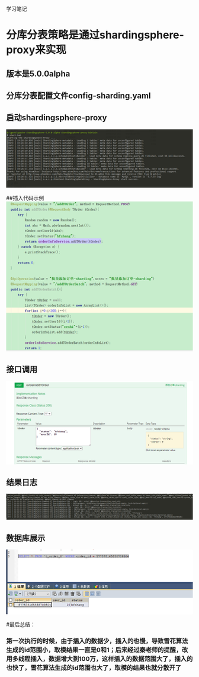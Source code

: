 学习笔记
# 分库分表策略是通过shardingsphere-proxy来实现
## 版本是5.0.0alpha
## 分库分表配置文件config-sharding.yaml

## 启动shardingsphere-proxy
![avatar](启动.png)

##插入代码示例
![avatar](插入.png)

## 接口调用
![avatar](调用.png)

## 结果日志
![avatar](日志.png)

## 数据库展示
![avatar](数据库.png)


#最后总结：
### 第一次执行的时候，由于插入的数据少，插入的也慢，导致雪花算法生成的id范围小，取模结果一直是0和1；后来经过秦老师的提醒，改用多线程插入，数据增大到100万，这样插入的数据范围大了，插入的也快了，雪花算法生成的id范围也大了，取模的结果也就分散开了